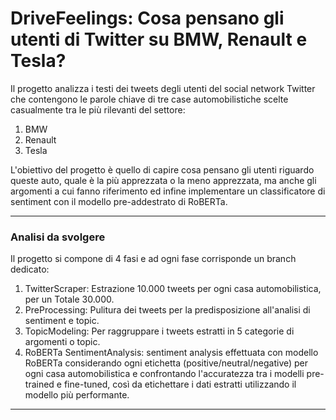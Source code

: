 # DriveFeelings: Cosa pensano gli utenti di Twitter su BMW, Renault e Tesla? #

Il progetto analizza i testi dei tweets degli utenti del social network Twitter che contengono le parole chiave 
di tre case automobilistiche scelte casualmente tra le più rilevanti del settore:

1. BMW
2. Renault
3. Tesla

L'obiettivo del progetto è quello di capire cosa pensano gli utenti riguardo queste auto, quale è la più apprezzata
o la meno apprezzata, ma anche gli argomenti a cui fanno riferimento ed infine implementare un classificatore di sentiment
con il modello pre-addestrato di RoBERTa.

-------------------------


### Analisi da svolgere ###

Il progetto si compone di 4 fasi e ad ogni fase corrisponde un branch dedicato:

1. TwitterScraper: Estrazione 10.000 tweets per ogni casa automobilistica, per un Totale 30.000.
2. PreProcessing: Pulitura dei tweets per la predisposizione all'analisi di sentiment e topic.
3. TopicModeling: Per raggruppare i tweets estratti in 5 categorie di argomenti o topic.
4. RoBERTa SentimentAnalysis: sentiment analysis effettuata con modello RoBERTa considerando ogni etichetta (positive/neutral/negative) per 
   ogni casa automobilistica e confrontando l'accuratezza tra i modelli pre-trained e fine-tuned, così da etichettare i dati estratti utilizzando il modello più performante.

-------------------------

